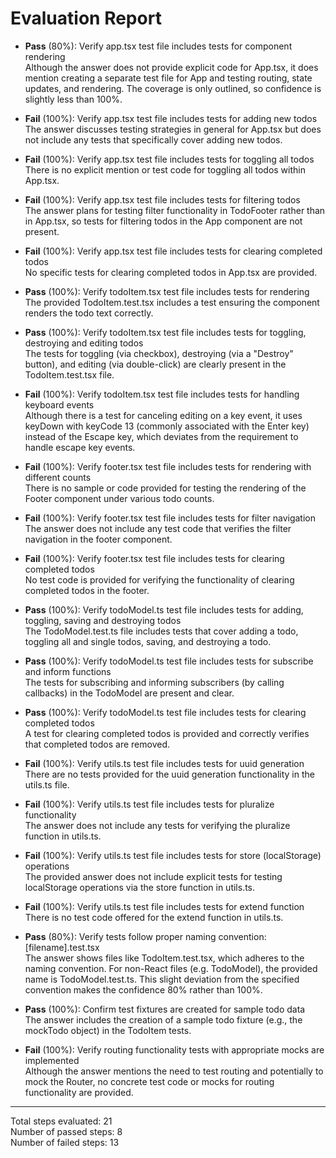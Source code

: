 # Evaluation Report

- **Pass** (80%): Verify app.tsx test file includes tests for component rendering  
  Although the answer does not provide explicit code for App.tsx, it does mention creating a separate test file for App and testing routing, state updates, and rendering. The coverage is only outlined, so confidence is slightly less than 100%.

- **Fail** (100%): Verify app.tsx test file includes tests for adding new todos  
  The answer discusses testing strategies in general for App.tsx but does not include any tests that specifically cover adding new todos.

- **Fail** (100%): Verify app.tsx test file includes tests for toggling all todos  
  There is no explicit mention or test code for toggling all todos within App.tsx.

- **Fail** (100%): Verify app.tsx test file includes tests for filtering todos  
  The answer plans for testing filter functionality in TodoFooter rather than in App.tsx, so tests for filtering todos in the App component are not present.

- **Fail** (100%): Verify app.tsx test file includes tests for clearing completed todos  
  No specific tests for clearing completed todos in App.tsx are provided.

- **Pass** (100%): Verify todoItem.tsx test file includes tests for rendering  
  The provided TodoItem.test.tsx includes a test ensuring the component renders the todo text correctly.

- **Pass** (100%): Verify todoItem.tsx test file includes tests for toggling, destroying and editing todos  
  The tests for toggling (via checkbox), destroying (via a "Destroy" button), and editing (via double-click) are clearly present in the TodoItem.test.tsx file.

- **Fail** (100%): Verify todoItem.tsx test file includes tests for handling keyboard events  
  Although there is a test for canceling editing on a key event, it uses keyDown with keyCode 13 (commonly associated with the Enter key) instead of the Escape key, which deviates from the requirement to handle escape key events.

- **Fail** (100%): Verify footer.tsx test file includes tests for rendering with different counts  
  There is no sample or code provided for testing the rendering of the Footer component under various todo counts.

- **Fail** (100%): Verify footer.tsx test file includes tests for filter navigation  
  The answer does not include any test code that verifies the filter navigation in the footer component.

- **Fail** (100%): Verify footer.tsx test file includes tests for clearing completed todos  
  No test code is provided for verifying the functionality of clearing completed todos in the footer.

- **Pass** (100%): Verify todoModel.ts test file includes tests for adding, toggling, saving and destroying todos  
  The TodoModel.test.ts file includes tests that cover adding a todo, toggling all and single todos, saving, and destroying a todo.

- **Pass** (100%): Verify todoModel.ts test file includes tests for subscribe and inform functions  
  The tests for subscribing and informing subscribers (by calling callbacks) in the TodoModel are present and clear.

- **Pass** (100%): Verify todoModel.ts test file includes tests for clearing completed todos  
  A test for clearing completed todos is provided and correctly verifies that completed todos are removed.

- **Fail** (100%): Verify utils.ts test file includes tests for uuid generation  
  There are no tests provided for the uuid generation functionality in the utils.ts file.

- **Fail** (100%): Verify utils.ts test file includes tests for pluralize functionality  
  The answer does not include any tests for verifying the pluralize function in utils.ts.

- **Fail** (100%): Verify utils.ts test file includes tests for store (localStorage) operations  
  The provided answer does not include explicit tests for testing localStorage operations via the store function in utils.ts.

- **Fail** (100%): Verify utils.ts test file includes tests for extend function  
  There is no test code offered for the extend function in utils.ts.

- **Pass** (80%): Verify tests follow proper naming convention: [filename].test.tsx  
  The answer shows files like TodoItem.test.tsx, which adheres to the naming convention. For non-React files (e.g. TodoModel), the provided name is TodoModel.test.ts. This slight deviation from the specified convention makes the confidence 80% rather than 100%.

- **Pass** (100%): Confirm test fixtures are created for sample todo data  
  The answer includes the creation of a sample todo fixture (e.g., the mockTodo object) in the TodoItem tests.

- **Fail** (100%): Verify routing functionality tests with appropriate mocks are implemented  
  Although the answer mentions the need to test routing and potentially to mock the Router, no concrete test code or mocks for routing functionality are provided.

---

Total steps evaluated: 21  
Number of passed steps: 8  
Number of failed steps: 13